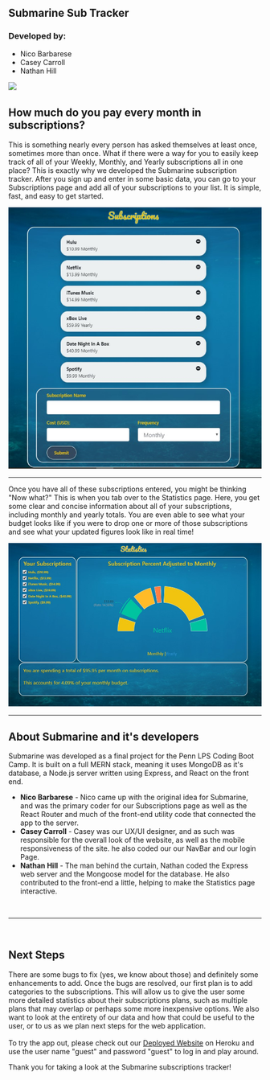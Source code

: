 ## Submarine Sub Tracker
<h3>Developed by: </h3>
<ul>
<li> Nico Barbarese
<li> Casey Carroll
<li> Nathan Hill
</ul>

<img src="client\build\logo192.png">
<p>
<h2>How much do you pay every month in subscriptions?</h2>
<p>
This is something nearly every person has asked themselves at least once, sometimes more than once. What if there were a way for you to easily keep track of all of your Weekly, Monthly, and Yearly subscriptions all in one place? This is exactly why we developed the Submarine subscription tracker. After you sign up and enter in some basic data, you can go to your Subscriptions page and add all of your subscriptions to your list. It is simple, fast, and easy to get started. 
<p>
<img src="./readme_img/Subscriptions_page.jpg">
<br><hr>
<p>
Once you have all of these subscriptions entered, you might be thinking "Now what?" This is when you tab over to the Statistics page. Here, you get some clear and concise information about all of your subscriptions, including monthly and yearly totals. You are even able to see what your budget looks like if you were to drop one or more of those subscriptions and see what your updated figures look like in real time!
<p>
<img src="./readme_img/Statistics_page.jpg">
<br><hr>
<p>
<h2>About Submarine and it's developers</h2>
Submarine was developed as a final project for the Penn LPS Coding Boot Camp. It is built on a full MERN stack, meaning it uses MongoDB as it's database, a Node.js server written using Express, and React on the front end. 
<ul>
<li> <strong>Nico Barbarese</strong> - Nico came up with the original idea for Submarine, and was the primary coder for our Subscriptions page as well as the React Router and much of the front-end utility code that connected the app to the server.
<li> <strong>Casey Carroll</strong> - Casey was our UX/UI designer, and as such was responsible for the overall look of the website, as well as the mobile responsiveness of the site. he also coded our our NavBar and our login Page. 
<li> <strong>Nathan Hill</strong> - The man behind the curtain, Nathan coded the Express web server and the Mongoose model for the database. He also contributed to the front-end a little, helping to make the Statistics page interactive. 
</ul>
<br><hr><br>
<h2>Next Steps</h2>
<p>
There are some bugs to fix (yes, we know about those) and definitely some enhancements to add. Once the bugs are resolved, our first plan is to add categories to the subscriptions. This will allow us to give the user some more detailed statistics about their subscriptions plans, such as multiple plans that may overlap or perhaps some more inexpensive options. We also want to look at the entirety of our data and how that could be useful to the user, or to us as we plan next steps for the web application. 
<br><br>To try the app out, please check out our <a href="https://submarine-sub-tracker.herokuapp.com/">Deployed Website</a> on Heroku and use the user name "guest" and password "guest" to log in and play around. 
<p>
Thank you for taking a look at the Submarine subscriptions tracker!